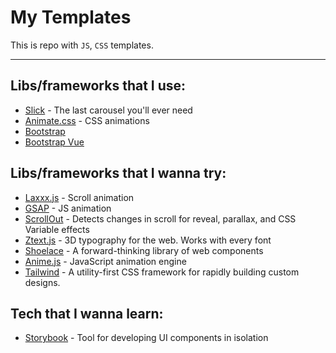 # My Templates
This is repo with `JS`, `CSS` templates.

------



## Libs/frameworks that I use:

- [Slick](https://kenwheeler.github.io/slick/) - The last carousel you'll ever need
- [Animate.css](https://animate.style/) - CSS animations
- [Bootstrap](https://getbootstrap.com/)
- [Bootstrap Vue](https://bootstrap-vue.org/)



## Libs/frameworks that I wanna try:

- [Laxxx.js](https://github.com/alexfoxy/lax.js) - Scroll animation
- [GSAP](https://greensock.com/gsap) - JS animation
- [ScrollOut](https://scroll-out.github.io) - Detects changes in scroll for reveal, parallax, and CSS Variable effects
- [Ztext.js](https://bennettfeely.com/ztext) - 3D typography for the web. Works with every font
- [Shoelace](https://shoelace.style/) - A forward-thinking library of web components
- [Anime.js](https://github.com/juliangarnier/anime) - JavaScript animation engine
- [Tailwind](https://tailwindcss.com/) - A utility-first CSS framework for rapidly building custom designs.



## Tech that I wanna learn:

- [Storybook](https://storybook.js.org) - Tool for developing UI components in isolation

